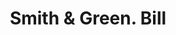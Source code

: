 ---
doi: 10.7916/D8XK9SJC
date_other: '1880'
date_other_textual: 1880-1889
form: printed ephemera
genre:
- Invoices
name:
- Smith & Green
object_in_context_url: https://biggert.cul.columbia.edu/items/view/ave_biggert_00533
subject_hierarchical_geographic:
- Worcester, Massachusetts, United States
subject_name:
- Smith & Green
title: Smith & Green. Bill
sort_title: Smith & Green. Bill
call_number: ave_biggert_00533
coordinates:
- 42.266666666666666,-71.8
pid: ave_biggert_00533
identifiers: ave_biggert_00533
thumbnail: https://derivativo-1.library.columbia.edu/iiif/2/ldpd:343872/full/!256,256/0/native.jpg
permalink: "/items/ave_biggert_00533/"
layout: iiif-image-page
---